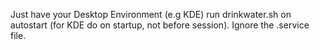 Just have your Desktop Environment (e.g KDE) run drinkwater.sh on autostart (for KDE do on startup, not before session). Ignore the .service file.

